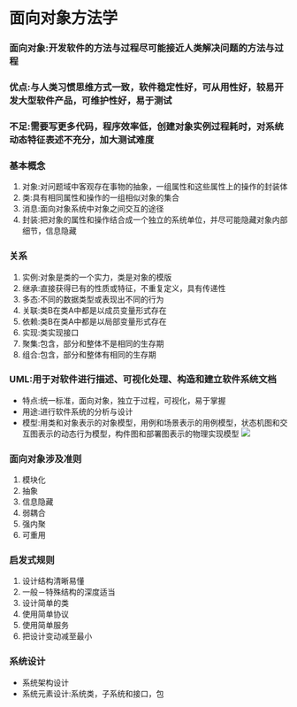 # 面向对象方法学
### 面向对象:开发软件的方法与过程尽可能接近人类解决问题的方法与过程
### 优点:与人类习惯思维方式一致，软件稳定性好，可从用性好，较易开发大型软件产品，可维护性好，易于测试
### 不足:需要写更多代码，程序效率低，创建对象实例过程耗时，对系统动态特征表述不充分，加大测试难度
### 基本概念
1. 对象:对问题域中客观存在事物的抽象，一组属性和这些属性上的操作的封装体
2. 类:具有相同属性和操作的一组相似对象的集合
3. 消息:面向对象系统中对象之间交互的途径
4. 封装:把对象的属性和操作结合成一个独立的系统单位，并尽可能隐藏对象内部细节，信息隐藏

### 关系
1. 实例:对象是类的一个实力，类是对象的模版
2. 继承:直接获得已有的性质或特征，不重复定义，具有传递性
3. 多态:不同的数据类型或表现出不同的行为
4. 关联:类B在类A中都是以成员变量形式存在
5. 依赖:类B在类A中都是以局部变量形式存在
6. 实现:类实现接口
7. 聚集:包含，部分和整体不是相同的生存期
8. 组合:包含，部分和整体有相同的生存期

### UML:用于对软件进行描述、可视化处理、构造和建立软件系统文档
- 特点:统一标准，面向对象，独立于过程，可视化，易于掌握
- 用途:进行软件系统的分析与设计
- 模型:用类和对象表示的对象模型，用例和场景表示的用例模型，状态机图和交互图表示的动态行为模型，构件图和部署图表示的物理实现模型
![](https://ooo.0o0.ooo/2017/06/28/5953b9b11cffb.png)

### 面向对象涉及准则
1. 模块化
2. 抽象
3. 信息隐藏
4. 弱耦合
5. 强内聚
6. 可重用

### 启发式规则
1. 设计结构清晰易懂
2. 一般－特殊结构的深度适当
3. 设计简单的类
4. 使用简单协议
5. 使用简单服务
6. 把设计变动减至最小

### 系统设计
- 系统架构设计
- 系统元素设计:系统类，子系统和接口，包